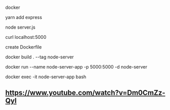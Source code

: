 
docker 


yarn add express

node server.js

curl localhost:5000

create Dockerfile

docker build . --tag node-server


docker run --name node-server-app -p 5000:5000 -d node-server


docker exec -it node-server-app bash


## https://www.youtube.com/watch?v=Dm0CmZz-QyI